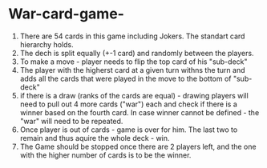 # War-card-game-

1. There are 54 cards in this game including Jokers. The standart card hierarchy holds. 
2. The dech is split equally (+-1 card) and randomly between the players.
3. To make a move - player needs to flip the top card of his "sub-deck"
4. The player with the higherst card at a given turn withns the turn and adds all the cards that were played in the move to the bottom of "sub-deck"
5. if there is a draw (ranks of the cards are equal) - drawing players will need to pull out 4 more cards ("war") each and check if there is a winner based on the fourth card. In case winner cannot be defined - the "war" will need to be repeated.
6. Once player is out of cards - game is over for him. The last two to remain and thus aquire the whole deck - win.
7. The Game should be stopped once there are 2 players left, and the one with the higher number of cards is to be the winner. 
